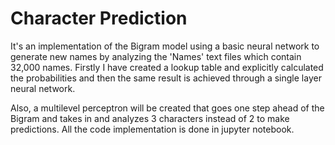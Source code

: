 # Character Prediction
It's an implementation of the Bigram model using a basic neural network to generate new names by analyzing the 'Names' text files which contain 32,000 names. Firstly I have created a lookup table and explicitly calculated the probabilities and then the same result is achieved through a single layer neural network.

Also, a multilevel perceptron will be created that goes one step ahead of the Bigram and takes in and analyzes 3 characters instead of 2 to make predictions.
All the code implementation is done in jupyter notebook.
